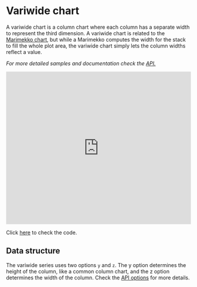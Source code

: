 Variwide chart
===

A variwide chart is a column chart where each column has a separate width to represent the third dimension. A variwide chart is related to the [Marimekko chart](https://en.wikipedia.org/wiki/Mosaic_plot), but while a Marimekko computes the width for the stack to fill the whole plot area, the variwide chart simply lets the column widths reflect a value.

_For more detailed samples and documentation check the [API.](https://api.highcharts.com/highcharts/plotOptions.variwide)_

<iframe style="width: 100%; height: 416px; border: none;" src=https://www.highcharts.com/samples/embed/highcharts/demo/variwide allow="fullscreen"></iframe>

Click [here](https://jsfiddle.net/gh/get/library/pure/highcharts/highcharts/tree/main/samples/highcharts/demo/variwide/) to check the code.

Data structure
--------------

The variwide series uses two options `y` and `z`. The y option determines the height of the column, like a common column chart, and the z option determines the width of the column. Check the [API options](https://api.highcharts.com/highcharts/plotOptions.variwide) for more details.
